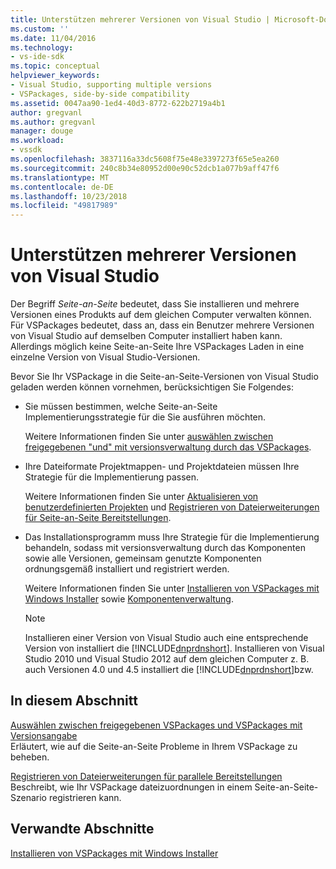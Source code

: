 ```yaml
---
title: Unterstützen mehrerer Versionen von Visual Studio | Microsoft-Dokumentation
ms.custom: ''
ms.date: 11/04/2016
ms.technology:
- vs-ide-sdk
ms.topic: conceptual
helpviewer_keywords:
- Visual Studio, supporting multiple versions
- VSPackages, side-by-side compatibility
ms.assetid: 0047aa90-1ed4-40d3-8772-622b2719a4b1
author: gregvanl
ms.author: gregvanl
manager: douge
ms.workload:
- vssdk
ms.openlocfilehash: 3837116a33dc5608f75e48e3397273f65e5ea260
ms.sourcegitcommit: 240c8b34e80952d00e90c52dcb1a077b9aff47f6
ms.translationtype: MT
ms.contentlocale: de-DE
ms.lasthandoff: 10/23/2018
ms.locfileid: "49817989"
---
```

# <a name="supporting-multiple-versions-of-visual-studio"></a>Unterstützen mehrerer Versionen von Visual Studio
Der Begriff *Seite-an-Seite* bedeutet, dass Sie installieren und mehrere Versionen eines Produkts auf dem gleichen Computer verwalten können. Für VSPackages bedeutet, dass an, dass ein Benutzer mehrere Versionen von Visual Studio auf demselben Computer installiert haben kann. Allerdings möglich keine Seite-an-Seite Ihre VSPackages Laden in eine einzelne Version von Visual Studio-Versionen.  
  
 Bevor Sie Ihr VSPackage in die Seite-an-Seite-Versionen von Visual Studio geladen werden können vornehmen, berücksichtigen Sie Folgendes:  
  
- Sie müssen bestimmen, welche Seite-an-Seite Implementierungsstrategie für die Sie ausführen möchten.  
  
   Weitere Informationen finden Sie unter [auswählen zwischen freigegebenen "und" mit versionsverwaltung durch das VSPackages](../extensibility/choosing-between-shared-and-versioned-vspackages.md).  
  
- Ihre Dateiformate Projektmappen- und Projektdateien müssen Ihre Strategie für die Implementierung passen.  
  
   Weitere Informationen finden Sie unter [Aktualisieren von benutzerdefinierten Projekten](../extensibility/internals/upgrading-projects.md#upgrading-custom-projects) und [Registrieren von Dateierweiterungen für Seite-an-Seite Bereitstellungen](../extensibility/registering-file-name-extensions-for-side-by-side-deployments.md).  
  
- Das Installationsprogramm muss Ihre Strategie für die Implementierung behandeln, sodass mit versionsverwaltung durch das Komponenten sowie alle Versionen, gemeinsam genutzte Komponenten ordnungsgemäß installiert und registriert werden.  
  
   Weitere Informationen finden Sie unter [Installieren von VSPackages mit Windows Installer](../extensibility/internals/installing-vspackages-with-windows-installer.md) sowie [Komponentenverwaltung](../extensibility/internals/component-management.md).  
  
  > [!NOTE]
  >  Installieren einer Version von Visual Studio auch eine entsprechende Version von installiert die [!INCLUDE[dnprdnshort](../code-quality/includes/dnprdnshort_md.md)]. Installieren von Visual Studio 2010 und Visual Studio 2012 auf dem gleichen Computer z. B. auch Versionen 4.0 und 4.5 installiert die [!INCLUDE[dnprdnshort](../code-quality/includes/dnprdnshort_md.md)]bzw.  
  
## <a name="in-this-section"></a>In diesem Abschnitt  
 [Auswählen zwischen freigegebenen VSPackages und VSPackages mit Versionsangabe](../extensibility/choosing-between-shared-and-versioned-vspackages.md)  
 Erläutert, wie auf die Seite-an-Seite Probleme in Ihrem VSPackage zu beheben.  
  
 [Registrieren von Dateierweiterungen für parallele Bereitstellungen](../extensibility/registering-file-name-extensions-for-side-by-side-deployments.md)  
 Beschreibt, wie Ihr VSPackage dateizuordnungen in einem Seite-an-Seite-Szenario registrieren kann.  
  
## <a name="related-sections"></a>Verwandte Abschnitte  
 [Installieren von VSPackages mit Windows Installer](../extensibility/internals/installing-vspackages-with-windows-installer.md)  
